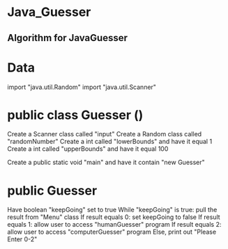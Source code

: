 # Java_Guesser

## Algorithm for JavaGuesser

# Data

import "java.util.Random"
import "java.util.Scanner"

# public class Guesser ()
Create a Scanner class called "input"
Create a Random class called "randomNumber"
Create a int called "lowerBounds" and have it equal 1
Create a int called "upperBounds" and have it equal 100

Create a public static void "main" and have it contain "new Guesser"

# public Guesser
Have boolean "keepGoing" set to true
While "keepGoing" is true: pull the result from "Menu" class
If result equals 0: set keepGoing to false
If result equals 1: allow user to access "humanGuesser" program
If result equals 2: allow user to access "computerGuesser" program
Else, print out "Please Enter 0-2"

# 